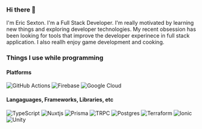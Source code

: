 ### Hi there 👋
I'm Eric Sexton. I'm a Full Stack Developer. I'm really motivated by learning new things and exploring developer technologies. My recent obsession has been looking for tools that improve the developer experinece in full stack application. I also reallh enjoy game development and cooking. 

### Things I use while programming
#### Platforms
![GitHub Actions](https://img.shields.io/badge/github%20actions-%232671E5.svg?style=for-the-badge&logo=githubactions&logoColor=white)
![Firebase](https://img.shields.io/badge/firebase-%23039BE5.svg?style=for-the-badge&logo=firebase)
![Google Cloud](https://img.shields.io/badge/GoogleCloud-%234285F4.svg?style=for-the-badge&logo=google-cloud&logoColor=white)


#### Langaguages, Frameworks, Libraries, etc
![TypeScript](https://img.shields.io/badge/typescript-%23007ACC.svg?style=for-the-badge&logo=typescript&logoColor=white)
![Nuxtjs](https://img.shields.io/badge/Nuxt-002E3B?style=for-the-badge&logo=nuxtdotjs&logoColor=#00DC82)
![Prisma](https://img.shields.io/badge/Prisma-3982CE?style=for-the-badge&logo=Prisma&logoColor=white)
![TRPC](https://img.shields.io/badge/tRPC-%232596BE.svg?style=for-the-badge&logo=tRPC&logoColor=white)
![Postgres](https://img.shields.io/badge/postgres-%23316192.svg?style=for-the-badge&logo=postgresql&logoColor=white)
![Terraform](https://img.shields.io/badge/terraform-%235835CC.svg?style=for-the-badge&logo=terraform&logoColor=white)
![Ionic](https://img.shields.io/badge/Ionic-%233880FF.svg?style=for-the-badge&logo=Ionic&logoColor=white)
![Unity](https://img.shields.io/badge/unity-%23000000.svg?style=for-the-badge&logo=unity&logoColor=white)


<!--
**foopis23/foopis23** is a ✨ _special_ ✨ repository because its `README.md` (this file) appears on your GitHub profile.

Here are some ideas to get you started:

- 🔭 I’m currently working on ...
- 🌱 I’m currently learning ...
- 👯 I’m looking to collaborate on ...
- 🤔 I’m looking for help with ...
- 💬 Ask me about ...
- 📫 How to reach me: ...
- 😄 Pronouns: ...
- ⚡ Fun fact: ...
-->
